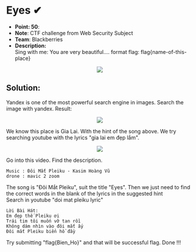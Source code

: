 # Eyes ✔
- **Point: 50**:<br>
- **Note**: CTF challenge from Web Security Subject<br>
- **Team**: Blackberries<br>
- **Description:**<br>
Sing with me: You are very beautiful.... format flag: flag{name-of-this-place}<br>
<p align="center">
<img src=https://user-images.githubusercontent.com/48288606/138620521-7e29fd8d-2ff5-4b8d-b76b-25f537b90ed4.jpg>
 </p>
 
## Solution:<br>
Yandex is one of the most powerful search engine in images. Search the image with yandex. Result:
<p align="center">
<img src=https://user-images.githubusercontent.com/48288606/138620863-eced5731-2b35-4d0f-8ef7-3b30e87526b6.png>
 </p>
We know this place is Gia Lai. With the hint of the song above. We try searching youtube with the lyrics "gia lai em đẹp lắm". 
<p align="center">
<img src=https://user-images.githubusercontent.com/48288606/138621035-919f5fd4-e8ae-4e03-9ea4-daeab0573c09.png>
 </p>
Go into this video. Find the description. <br>

```
Music : Đôi Mắt Pleiku - Kasim Hoàng Vũ
drone : mavic 2 zoom
```

The song is "Đôi Mắt Pleiku", suit the title "Eyes". Then we just need to find the correct words in the blank of the lyrics in the suggested hint<br>
Search in youtube "doi mat pleiku lyric"<br>

```
Lời Bài Hát:
Em đẹp thế Pleiku ơi 
Trái tim tôi muốn vỡ tan rồi 
Không dám nhìn vào đôi mắt ấy 
Đôi mắt Pleiku biển hồ đầy 
```
Try submitting "flag{Bien_Ho}" and that will be successful flag. Done !!!
